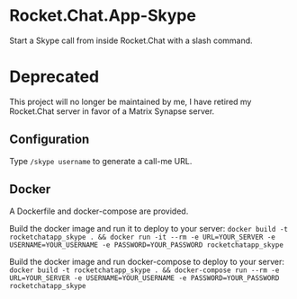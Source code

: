 # Rocket.Chat.App-Skype

Start a Skype call from inside Rocket.Chat with a slash command.

# Deprecated

This project will no longer be maintained by me, I have retired my Rocket.Chat server in favor of a Matrix Synapse server.

## Configuration

Type `/skype username` to generate a call-me URL.

## Docker
A Dockerfile and docker-compose are provided.

Build the docker image and run it to deploy to your server:
`docker build -t rocketchatapp_skype . && docker run -it --rm -e URL=YOUR_SERVER -e USERNAME=YOUR_USERNAME -e PASSWORD=YOUR_PASSWORD rocketchatapp_skype`

Build the docker image and run docker-compose to deploy to your server:
`docker build -t rocketchatapp_skype . && docker-compose run --rm -e URL=YOUR_SERVER -e USERNAME=YOUR_USERNAME -e PASSWORD=YOUR_PASSWORD rocketchatapp_skype`
